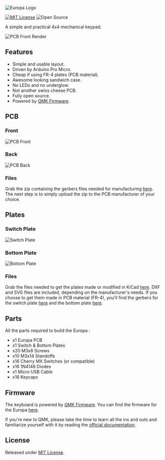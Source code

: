 ![Europa Logo](https://i.imgur.com/I8PD66f.png)

[![MIT License](https://img.shields.io/badge/license-MIT-blue)](https://github.com/aureliengmichaud/Odyssey67/blob/master/LICENSE)
 ![Open Source](https://img.shields.io/badge/open_source-yes-brightgreen)

A simple and practical 4x4 mechanical keypad.

 ![PCB Front Render](https://i.imgur.com/yggd61h.png)

## Features

 * Simple and usable layout.
 * Driven by Arduino Pro Micro.
 * Cheap if using FR-4 plates (PCB material).
 * Awesome looking sandwich case.
 * No LEDs and no underglow.
 * Not another swiss cheese PCB.
 * Fully open source.
 * Powered by [QMK Firmware](https://github.com/qmk/qmk_firmware).

## PCB

### Front

 ![PCB Front](https://i.imgur.com/yggd61h.png)

### Back

 ![PCB Back](https://i.imgur.com/MpE3kGi.png)

### Files

 Grab the zip containing the gerbers files needed for manufacturing [here](https://github.com/aureliengmichaud/Europa/blob/master/Europa-PCB-Gerbers-Rev1.zip). The next step is to simply upload the zip to the PCB manufacturer of your choice.

## Plates

### Switch Plate

 ![Switch Plate](https://i.imgur.com/2qBzaoF.png)

### Bottom Plate

 ![Bottom Plate](https://i.imgur.com/MTNHZtB.png)

### Files

 Grab the files needed to get the plates made or modified in KiCad [here](https://github.com/aureliengmichaud/Europa/tree/master/Plates). DXF and SVG files are included, depending on the manufacturer's needs. If you choose to get them made in PCB material (FR-4), you'll find the gerbers for the switch plate [here](https://github.com/aureliengmichaud/Europa/blob/master/Europa-Switch-Plate-Gerbers-Rev1.zip) and the bottom plate [here](https://github.com/aureliengmichaud/Europa/blob/master/Europa-Bottom-Plate-Gerbers-Rev1.zip).

## Parts

 All the parts required to build the Europa :

 * x1 Europa PCB
 * x1 Switch & Bottom Plates
 * x20 M3x8 Screws
 * x10 M3x14 Standoffs
 * x16 Cherry MX Switches (or compatible)
 * x16 1N4148 Diodes
 * x1 Micro USB Cable
 * x16 Keycaps

## Firmware

 The keyboard is powered by [QMK Firmware](https://github.com/qmk/qmk_firmware). You can find the firmware for the Europa [here](https://github.com/aureliengmichaud/qmk_firmware/tree/master/keyboards/odyssey67).

 If you're new to QMK, please take the time to learn all the ins and outs and familiarize yourself with it by reading the [official documentation](https://docs.qmk.fm/#/).

## License

 Released under [MIT License](https://github.com/aureliengmichaud/Odyssey67/blob/master/LICENSE).